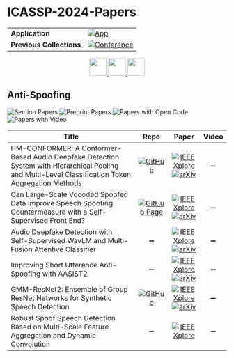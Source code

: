 # ICASSP-2024-Papers

<table>
    <tr>
        <td><strong>Application</strong></td>
        <td>
            <a href="https://huggingface.co/spaces/DmitryRyumin/NewEraAI-Papers" style="float:left;">
                <img src="https://img.shields.io/badge/🤗-NewEraAI--Papers-FFD21F.svg" alt="App" />
            </a>
        </td>
    </tr>
    <tr>
        <td><strong>Previous Collections</strong></td>
        <td>
            <a href="https://github.com/DmitryRyumin/ICASSP-2023-24-Papers/blob/main/README_2023.md">
                <img src="http://img.shields.io/badge/ICASSP-2023-0073AE.svg" alt="Conference">
            </a>
        </td>
    </tr>
</table>

<div align="center">
    <a href="https://github.com/DmitryRyumin/ICASSP-2023-24-Papers/blob/main/sections/2024/main/IVMSP-L9.md">
        <img src="https://cdn.jsdelivr.net/gh/DmitryRyumin/NewEraAI-Papers@main/images/left.svg" width="40" alt="" />
    </a>
    <a href="https://github.com/DmitryRyumin/ICASSP-2023-24-Papers/">
        <img src="https://cdn.jsdelivr.net/gh/DmitryRyumin/NewEraAI-Papers@main/images/home.svg" width="40" alt="" />
    </a>
    <a href="https://github.com/DmitryRyumin/ICASSP-2023-24-Papers/blob/main/sections/2024/main/MMSP-L4.md">
        <img src="https://cdn.jsdelivr.net/gh/DmitryRyumin/NewEraAI-Papers@main/images/right.svg" width="40" alt="" />
    </a>
</div>


## Anti-Spoofing

![Section Papers](https://img.shields.io/badge/Section%20Papers-6-42BA16) ![Preprint Papers](https://img.shields.io/badge/Preprint%20Papers-5-b31b1b) ![Papers with Open Code](https://img.shields.io/badge/Papers%20with%20Open%20Code-2-1D7FBF) ![Papers with Video](https://img.shields.io/badge/Papers%20with%20Video-0-FF0000)

| **Title** | **Repo** | **Paper** | **Video** |
|-----------|:--------:|:---------:|:---------:|
| HM-CONFORMER: A Conformer-Based Audio Deepfake Detection System with Hierarchical Pooling and Multi-Level Classification Token Aggregation Methods | [![GitHub](https://img.shields.io/github/stars/talkingnow/HM-Conformer?style=flat)](https://github.com/talkingnow/HM-Conformer) | [![IEEE Xplore](https://img.shields.io/badge/IEEE-10448453-E4A42C.svg)](https://ieeexplore.ieee.org/document/10448453) <br/> [![arXiv](https://img.shields.io/badge/arXiv-2309.08208-b31b1b.svg)](https://arxiv.org/abs/2309.08208) | :heavy_minus_sign: |
| Can Large-Scale Vocoded Spoofed Data Improve Speech Spoofing Countermeasure with a Self-Supervised Front End? | [![GitHub Page](https://img.shields.io/badge/GitHub-Page-159957.svg?style=flat)](https://github.com/nii-yamagishilab/project-NN-Pytorch-scripts/tree/master/project/10-asvspoof-vocoded-trn-ssl) | [![IEEE Xplore](https://img.shields.io/badge/IEEE-10446331-E4A42C.svg)](https://ieeexplore.ieee.org/document/10446331) <br/> [![arXiv](https://img.shields.io/badge/arXiv-2309.06014-b31b1b.svg)](https://arxiv.org/abs/2309.06014) | :heavy_minus_sign: |
| Audio Deepfake Detection with Self-Supervised WavLM and Multi-Fusion Attentive Classifier | :heavy_minus_sign: | [![IEEE Xplore](https://img.shields.io/badge/IEEE-10447923-E4A42C.svg)](https://ieeexplore.ieee.org/document/10447923) <br/> [![arXiv](https://img.shields.io/badge/arXiv-2312.08089-b31b1b.svg)](https://arxiv.org/abs/2312.08089) | :heavy_minus_sign: |
| Improving Short Utterance Anti-Spoofing with AASIST2 | :heavy_minus_sign: | [![IEEE Xplore](https://img.shields.io/badge/IEEE-10448049-E4A42C.svg)](https://ieeexplore.ieee.org/document/10448049) <br/> [![arXiv](https://img.shields.io/badge/arXiv-2309.08279-b31b1b.svg)](https://arxiv.org/abs/2309.08279) | :heavy_minus_sign: |
| GMM-ResNet2: Ensemble of Group ResNet Networks for Synthetic Speech Detection | [![GitHub](https://img.shields.io/github/stars/leizhenchun/gmm-resnet?style=flat)](https://github.com/leizhenchun/gmm-resnet) | [![IEEE Xplore](https://img.shields.io/badge/IEEE-10447628-E4A42C.svg)](https://ieeexplore.ieee.org/document/10447628) <br/> [![arXiv](https://img.shields.io/badge/arXiv-2407.02170-b31b1b.svg)](http://www.arxiv.org/abs/2407.02170) | :heavy_minus_sign: |
| Robust Spoof Speech Detection Based on Multi-Scale Feature Aggregation and Dynamic Convolution | :heavy_minus_sign: | [![IEEE Xplore](https://img.shields.io/badge/IEEE-10446612-E4A42C.svg)](https://ieeexplore.ieee.org/document/10446612) | :heavy_minus_sign: |
